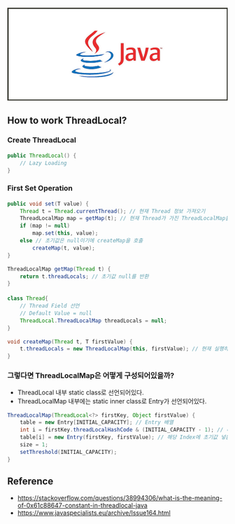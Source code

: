 ![No Image](/assets/logo/Java.jpg)

## How to work ThreadLocal?
### Create ThreadLocal
```java
public ThreadLocal() {
    // Lazy Loading
}
```

### First Set Operation
```java
public void set(T value) {
    Thread t = Thread.currentThread(); // 현재 Thread 정보 가져오기
    ThreadLocalMap map = getMap(t); // 현재 Thread가 가진 ThreadLocalMap을 반환
    if (map != null)
        map.set(this, value);
    else // 초기값은 null이기에 createMap을 호출
        createMap(t, value);
}
```

```java
ThreadLocalMap getMap(Thread t) {
    return t.threadLocals; // 초기값 null를 반환
}

class Thread{
    // Thread Field 선언
    // Default Value = null
    ThreadLocal.ThreadLocalMap threadLocals = null;
}
```

```java
void createMap(Thread t, T firstValue) {
    t.threadLocals = new ThreadLocalMap(this, firstValue); // 현재 실행하고 있는 Thread 변수에 ThreadLocal<T>정보와 firstValue를 넣으며 생성
}
```


### 그렇다면 ThreadLocalMap은 어떻게 구성되어있을까?
- ThreadLocal 내부 static class로 선언되어있다.
- ThreadLocalMap 내부에는 static inner class로 Entry가 선언되어있다.
```java
ThreadLocalMap(ThreadLocal<?> firstKey, Object firstValue) {
    table = new Entry[INITIAL_CAPACITY]; // Entry 배열
    int i = firstKey.threadLocalHashCode & (INITIAL_CAPACITY - 1); // 비트연산은 어떻게 진행되는지?
    table[i] = new Entry(firstKey, firstValue); // 해당 Index에 초기값 넣음.
    size = 1;
    setThreshold(INITIAL_CAPACITY);
}
```

## Reference
- <https://stackoverflow.com/questions/38994306/what-is-the-meaning-of-0x61c88647-constant-in-threadlocal-java>
- <https://www.javaspecialists.eu/archive/Issue164.html>